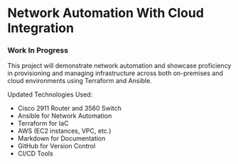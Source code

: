 # Network Automation With Cloud Integration

### Work In Progress

This project will demonstrate network automation and showcase proficiency in provisioning and managing infrastructure across both on-premises and cloud environments using Terraform and Ansible.

Updated Technologies Used:
- Cisco 2911 Router and 3560 Switch
- Ansible for Network Automation
- Terraform for IaC
- AWS (EC2 instances, VPC, etc.)
- Markdown for Documentation
- GitHub for Version Control
- CI/CD Tools
